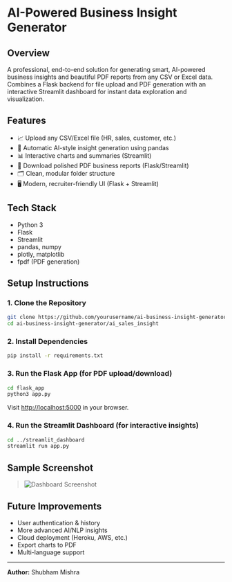 # AI-Powered Business Insight Generator

## Overview
A professional, end-to-end solution for generating smart, AI-powered business insights and beautiful PDF reports from any CSV or Excel data. Combines a Flask backend for file upload and PDF generation with an interactive Streamlit dashboard for instant data exploration and visualization.

## Features
- 📈 Upload any CSV/Excel file (HR, sales, customer, etc.)
- 🤖 Automatic AI-style insight generation using pandas
- 📊 Interactive charts and summaries (Streamlit)
- 📝 Download polished PDF business reports (Flask/Streamlit)
- 🗂️ Clean, modular folder structure
- 🖥️ Modern, recruiter-friendly UI (Flask + Streamlit)

## Tech Stack
- Python 3
- Flask
- Streamlit
- pandas, numpy
- plotly, matplotlib
- fpdf (PDF generation)

## Setup Instructions

### 1. Clone the Repository
```bash
git clone https://github.com/yourusername/ai-business-insight-generator.git
cd ai-business-insight-generator/ai_sales_insight
```

### 2. Install Dependencies
```bash
pip install -r requirements.txt
```

### 3. Run the Flask App (for PDF upload/download)
```bash
cd flask_app
python3 app.py
```
Visit [http://localhost:5000](http://localhost:5000) in your browser.

### 4. Run the Streamlit Dashboard (for interactive insights)
```bash
cd ../streamlit_dashboard
streamlit run app.py
```

## Sample Screenshot
> ![Dashboard Screenshot](screenshot.png)

## Future Improvements
- User authentication & history
- More advanced AI/NLP insights
- Cloud deployment (Heroku, AWS, etc.)
- Export charts to PDF
- Multi-language support

---
**Author:** Shubham Mishra 